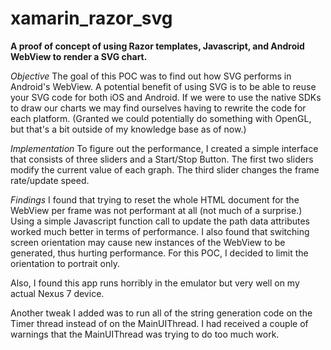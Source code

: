 xamarin_razor_svg
=================

**A proof of concept of using Razor templates, Javascript, and Android WebView to render a SVG chart.**

*Objective*
The goal of this POC was to find out how SVG performs in Android's WebView. A potential benefit of using SVG is to be able to reuse your SVG code for both iOS and Android. If we were to use the native SDKs to draw our charts we may find ourselves having to rewrite the code for each platform. (Granted we could potentially do something with OpenGL, but that's a bit outside of my knowledge base as of now.)

*Implementation*
To figure out the performance, I created a simple interface that consists of three sliders and a Start/Stop Button. The first two sliders modify the current value of each graph. The third slider changes the frame rate/update speed.

*Findings*
I found that trying to reset the whole HTML document for the WebView per frame was not performant at all (not much of a surprise.) Using a simple Javascript function call to update the path data attributes worked much better in terms of performance. I also found that switching screen orientation may cause new instances of the WebView to be generated, thus hurting performance. For this POC, I decided to limit the orientation to portrait only. 

Also, I found this app runs horribly in the emulator but very well on my actual Nexus 7 device.

Another tweak I added was to run all of the string generation code on the Timer thread instead of on the MainUIThread. I had received a couple of warnings that the MainUIThread was trying to do too much work. 

